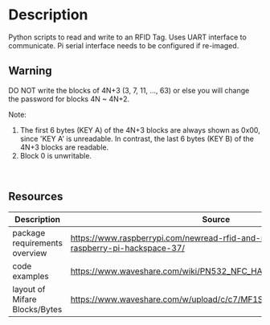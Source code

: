 # Description

Python scripts to read and write to an RFID Tag.
Uses UART interface to communicate.
Pi serial interface needs to be configured if re-imaged.

## Warning

DO NOT write the blocks of 4N+3 (3, 7, 11, ..., 63)
or else you will change the password for blocks 4N ~ 4N+2.

Note:

1.  The first 6 bytes (KEY A) of the 4N+3 blocks are always shown as 0x00,
    since 'KEY A' is unreadable. In contrast, the last 6 bytes (KEY B) of the
    4N+3 blocks are readable.
2.  Block 0 is unwritable.

<br>

## Resources

| Description                   | Source                                                                                    |
| ----------------------------- | ----------------------------------------------------------------------------------------- |
| package requirements overview | <https://www.raspberrypi.com/newread-rfid-and-nfc-tokens-with-raspberry-pi-hackspace-37/> |
| code examples                 | <https://www.waveshare.com/wiki/PN532_NFC_HAT#Raspberry_Pi_examples>                      |
| layout of Mifare Blocks/Bytes | <https://www.waveshare.com/w/upload/c/c7/MF1S50YYX_V1.pdf>                                |
